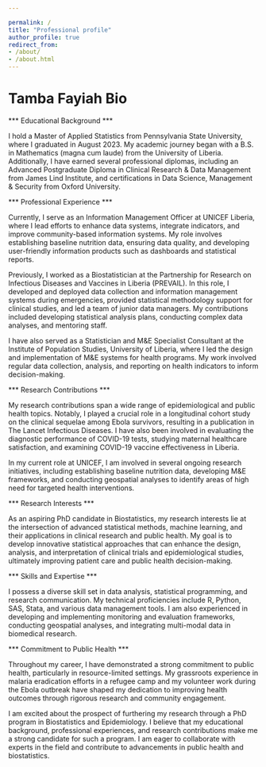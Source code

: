 ```yaml
---

permalink: /
title: "Professional profile"
author_profile: true
redirect_from:
- /about/
- /about.html
---
```


# Tamba Fayiah Bio

*** Educational Background ***

I hold a Master of Applied Statistics from Pennsylvania State University, where I graduated in August 2023. My academic journey began with a B.S. in Mathematics (magna cum laude) from the University of Liberia. Additionally, I have earned several professional diplomas, including an Advanced Postgraduate Diploma in Clinical Research & Data Management from James Lind Institute, and certifications in Data Science, Management & Security from Oxford University.

*** Professional Experience ***

Currently, I serve as an Information Management Officer at UNICEF Liberia, where I lead efforts to enhance data systems, integrate indicators, and improve community-based information systems. My role involves establishing baseline nutrition data, ensuring data quality, and developing user-friendly information products such as dashboards and statistical reports.

Previously, I worked as a Biostatistician at the Partnership for Research on Infectious Diseases and Vaccines in Liberia (PREVAIL). In this role, I developed and deployed data collection and information management systems during emergencies, provided statistical methodology support for clinical studies, and led a team of junior data managers. My contributions included developing statistical analysis plans, conducting complex data analyses, and mentoring staff.

I have also served as a Statistician and M&E Specialist Consultant at the Institute of Population Studies, University of Liberia, where I led the design and implementation of M&E systems for health programs. My work involved regular data collection, analysis, and reporting on health indicators to inform decision-making.

*** Research Contributions ***

My research contributions span a wide range of epidemiological and public health topics. Notably, I played a crucial role in a longitudinal cohort study on the clinical sequelae among Ebola survivors, resulting in a publication in The Lancet Infectious Diseases. I have also been involved in evaluating the diagnostic performance of COVID-19 tests, studying maternal healthcare satisfaction, and examining COVID-19 vaccine effectiveness in Liberia.

In my current role at UNICEF, I am involved in several ongoing research initiatives, including establishing baseline nutrition data, developing M&E frameworks, and conducting geospatial analyses to identify areas of high need for targeted health interventions.

*** Research Interests ***

As an aspiring PhD candidate in Biostatistics, my research interests lie at the intersection of advanced statistical methods, machine learning, and their applications in clinical research and public health. My goal is to develop innovative statistical approaches that can enhance the design, analysis, and interpretation of clinical trials and epidemiological studies, ultimately improving patient care and public health decision-making.

*** Skills and Expertise ***

I possess a diverse skill set in data analysis, statistical programming, and research communication. My technical proficiencies include R, Python, SAS, Stata, and various data management tools. I am also experienced in developing and implementing monitoring and evaluation frameworks, conducting geospatial analyses, and integrating multi-modal data in biomedical research.

*** Commitment to Public Health ***

Throughout my career, I have demonstrated a strong commitment to public health, particularly in resource-limited settings. My grassroots experience in malaria eradication efforts in a refugee camp and my volunteer work during the Ebola outbreak have shaped my dedication to improving health outcomes through rigorous research and community engagement.

I am excited about the prospect of furthering my research through a PhD program in Biostatistics and Epidemiology. I believe that my educational background, professional experiences, and research contributions make me a strong candidate for such a program. I am eager to collaborate with experts in the field and contribute to advancements in public health and biostatistics.